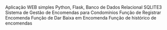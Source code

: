 Aplicação WEB simples Python, Flask, Banco de Dados Relacional SQLITE3 Sistema de Gestão de Encomendas para Condomínios Função de Registrar Encomenda Função de Dar Baixa em Encomenda Função de histórico de encomendas
